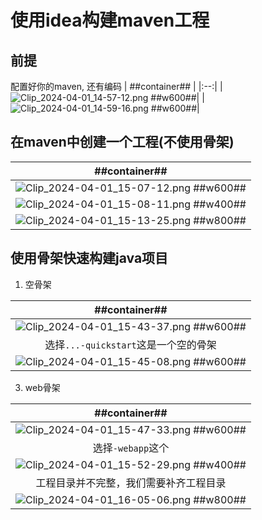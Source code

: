 # 使用idea构建maven工程
## 前提
配置好你的maven, 还有编码
| ##container## |
|:--:|
|![Clip_2024-04-01_14-57-12.png ##w600##](./Clip_2024-04-01_14-57-12.png)|
|![Clip_2024-04-01_14-59-16.png ##w600##](./Clip_2024-04-01_14-59-16.png)|

## 在maven中创建一个工程(不使用骨架)
| ##container## |
|:--:|
|![Clip_2024-04-01_15-07-12.png ##w600##](./Clip_2024-04-01_15-07-12.png)|
|![Clip_2024-04-01_15-08-11.png ##w400##](./Clip_2024-04-01_15-08-11.png)|
|![Clip_2024-04-01_15-13-25.png ##w800##](./Clip_2024-04-01_15-13-25.png)|

## 使用骨架快速构建java项目
1. 空骨架

| ##container## |
|:--:|
|![Clip_2024-04-01_15-43-37.png ##w600##](./Clip_2024-04-01_15-43-37.png)|
|选择`...-quickstart`这是一个空的骨架|
|![Clip_2024-04-01_15-45-08.png ##w600##](./Clip_2024-04-01_15-45-08.png)|

3. web骨架

| ##container## |
|:--:|
|![Clip_2024-04-01_15-47-33.png ##w600##](./Clip_2024-04-01_15-47-33.png)|
|选择`-webapp`这个|
|![Clip_2024-04-01_15-52-29.png ##w400##](./Clip_2024-04-01_15-52-29.png)|
|工程目录并不完整，我们需要补齐工程目录|
|![Clip_2024-04-01_16-05-06.png ##w800##](./Clip_2024-04-01_16-05-06.png)|